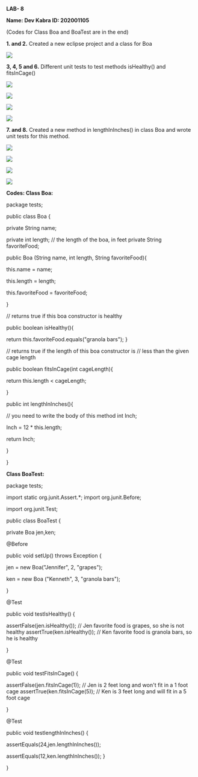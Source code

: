 ﻿**LAB- 8**

**Name: Dev Kabra ID: 202001105**

(Codes for Class Boa and BoaTest are in the end)

**1. and 2.** Created a new eclipse project and a class for Boa

![](Aspose.Words.10b3e1f0-70fc-4bc7-becd-209ca6482dcb.001.jpeg)

**3, 4, 5 and 6.** Different unit tests to test methods isHealthy() and fitsInCage()

![](Aspose.Words.10b3e1f0-70fc-4bc7-becd-209ca6482dcb.002.jpeg)

![](Aspose.Words.10b3e1f0-70fc-4bc7-becd-209ca6482dcb.003.jpeg)

![](Aspose.Words.10b3e1f0-70fc-4bc7-becd-209ca6482dcb.004.jpeg)

![](Aspose.Words.10b3e1f0-70fc-4bc7-becd-209ca6482dcb.005.jpeg)

**7. and 8.** Created a new method in lengthInInches() in class Boa and wrote unit tests for this method.

![](Aspose.Words.10b3e1f0-70fc-4bc7-becd-209ca6482dcb.006.jpeg)

![](Aspose.Words.10b3e1f0-70fc-4bc7-becd-209ca6482dcb.007.jpeg)

![](Aspose.Words.10b3e1f0-70fc-4bc7-becd-209ca6482dcb.008.jpeg)

![](Aspose.Words.10b3e1f0-70fc-4bc7-becd-209ca6482dcb.009.jpeg)

**Codes: Class Boa:**

package tests;

public class Boa {

private String name;

private int length; // the length of the boa, in feet private String favoriteFood;

public Boa (String name, int length, String favoriteFood){

this.name = name;

this.length = length;

this.favoriteFood = favoriteFood;

}

// returns true if this boa constructor is healthy

public boolean isHealthy(){

return this.favoriteFood.equals("granola bars"); }

// returns true if the length of this boa constructor is // less than the given cage length

public boolean fitsInCage(int cageLength){

return this.length < cageLength;

}

public int lengthInInches(){

// you need to write the body of this method int Inch;

Inch = 12 \* this.length;

return Inch;

}

}

**Class BoaTest:**

package tests;

import static org.junit.Assert.\*; import org.junit.Before;

import org.junit.Test;

public class BoaTest {

private Boa jen,ken;

@Before

public void setUp() throws Exception {

jen = new Boa("Jennifer", 2, "grapes");

ken = new Boa ("Kenneth", 3, "granola bars");

}

@Test

public void testIsHealthy() {

assertFalse(jen.isHealthy()); // Jen favorite food is grapes, so she is not healthy assertTrue(ken.isHealthy()); // Ken favorite food is granola bars, so he is healthy

}

@Test

public void testFitsInCage() {

assertFalse(jen.fitsInCage(1)); // Jen is 2 feet long and won't fit in a 1 foot cage assertTrue(ken.fitsInCage(5)); // Ken is 3 feet long and will fit in a 5 foot cage

}

@Test

public void testlengthInInches() {

assertEquals(24,jen.lengthInInches());

assertEquals(12,ken.lengthInInches()); }

}
